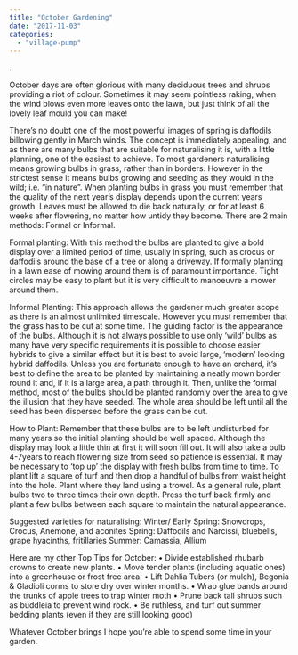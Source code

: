 ```yaml
---
title: "October Gardening"
date: "2017-11-03"
categories: 
  - "village-pump"
---
```


.

October days are often glorious with many deciduous trees and shrubs providing a riot of colour. Sometimes it may seem pointless raking, when the wind blows even more leaves onto the lawn, but just think of all the lovely leaf mould you can make!

There’s no doubt one of the most powerful images of spring is daffodils billowing gently in March winds. The concept is immediately appealing, and as there are many bulbs that are suitable for naturalising it is, with a little planning, one of the easiest to achieve. To most gardeners naturalising means growing bulbs in grass, rather than in borders. However in the strictest sense it means bulbs growing and seeding as they would in the wild; i.e. “in nature”. When planting bulbs in grass you must remember that the quality of the next year’s display depends upon the current years growth. Leaves must be allowed to die back naturally, or for at least 6 weeks after flowering, no matter how untidy they become. There are 2 main methods: Formal or Informal.

Formal planting: With this method the bulbs are planted to give a bold display over a limited period of time, usually in spring, such as crocus or daffodils around the base of a tree or along a driveway. If formally planting in a lawn ease of mowing around them is of paramount importance. Tight circles may be easy to plant but it is very difficult to manoeuvre a mower around them.

Informal Planting: This approach allows the gardener much greater scope as there is an almost unlimited timescale. However you must remember that the grass has to be cut at some time. The guiding factor is the appearance of the bulbs. Although it is not always possible to use only ‘wild’ bulbs as many have very specific requirements it is possible to choose easier hybrids to give a similar effect but it is best to avoid large, ‘modern’ looking hybrid daffodils. Unless you are fortunate enough to have an orchard, it’s best to define the area to be planted by maintaining a neatly mown border round it and, if it is a large area, a path through it. Then, unlike the formal method, most of the bulbs should be planted randomly over the area to give the illusion that they have seeded. The whole area should be left until all the seed has been dispersed before the grass can be cut.

How to Plant: Remember that these bulbs are to be left undisturbed for many years so the initial planting should be well spaced. Although the display may look a little thin at first it will soon fill out. It will also take a bulb 4-7years to reach flowering size from seed so patience is essential. It may be necessary to ‘top up’ the display with fresh bulbs from time to time. To plant lift a square of turf and then drop a handful of bulbs from waist height into the hole. Plant where they land using a trowel. As a general rule, plant bulbs two to three times their own depth. Press the turf back firmly and plant a few bulbs between each square to maintain the natural appearance.

Suggested varieties for naturalising: Winter/ Early Spring: Snowdrops, Crocus, Anemone, and aconites Spring: Daffodils and Narcissi, bluebells, grape hyacinths, fritillaries Summer: Camassia, Allium

Here are my other Top Tips for October: • Divide established rhubarb crowns to create new plants. • Move tender plants (including aquatic ones) into a greenhouse or frost free area. • Lift Dahlia Tubers (or mulch), Begonia & Gladioli corms to store dry over winter months. • Wrap glue bands around the trunks of apple trees to trap winter moth • Prune back tall shrubs such as buddleia to prevent wind rock. • Be ruthless, and turf out summer bedding plants (even if they are still looking good)

Whatever October brings I hope you’re able to spend some time in your garden.
